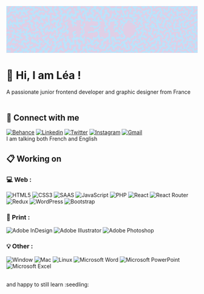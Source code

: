 ![Cover](https://github.com/LaitAh/LaitAh/blob/800bba614821209cc1a15d40b20cb494a24bfe2d/img/Front.png)

<!--
**LaitAh/LaitAh** is a ✨ _special_ ✨ repository because its `README.md` (this file) appears on your GitHub profile.

Here are some ideas to get you started:

- 🔭 I’m currently working on ...
- 🌱 I’m currently learning ...
- 👯 I’m looking to collaborate on ...
- 🤔 I’m looking for help with ...
- 💬 Ask me about ...
- 📫 How to reach me: ...
- 😄 Pronouns: ...
- ⚡ Fun fact: ...
-->


# 👋 Hi, I am Léa !
A passionate junior frontend developer and graphic designer from France
<br/>
<br/>

## 💬 Connect with me
<a href="https://www.behance.net/leaclair" target="blank">![Behance](https://img.shields.io/badge/Behance-003ECB?style=for-the-badge&logo=behance&logoColor=white)</a> <a href="https://linkedin.com/in/leaclair" target="blank">![Linkedin](https://img.shields.io/badge/LinkedIn-0077B5?style=for-the-badge&logo=linkedin&logoColor=white)</a> <a href="https://twitter.com/@lea_clair" target="blank">![Twitter](https://img.shields.io/badge/Twitter-1DA1F2?style=for-the-badge&logo=twitter&logoColor=white)</a> <a href="https://instagram.com/lea.clair_conception" target="blank">![Instagram](https://img.shields.io/badge/Instagram-E4405F?style=for-the-badge&logo=instagram&logoColor=white)</a> <a href="mailto:lea.clair34@gmail.com" target="blank">![Gmail](https://img.shields.io/badge/Gmail-D14836?style=for-the-badge&logo=gmail&logoColor=white)</a> <br/>
I am talking both French and English
<br/>

## :clipboard: Working on

### :computer: Web :
![HTML5](https://img.shields.io/badge/html5-%23E34F26.svg?style=for-the-badge&logo=html5&logoColor=white) ![CSS3](https://img.shields.io/badge/css3-%231572B6.svg?style=for-the-badge&logo=css3&logoColor=white) ![SAAS](https://img.shields.io/badge/Sass-CC6699?style=for-the-badge&logo=sass&logoColor=white) ![JavaScript](https://img.shields.io/badge/JavaScript-F7DF1E?style=for-the-badge&logo=javascript&logoColor=white) ![PHP](https://img.shields.io/badge/php-%23777BB4.svg?style=for-the-badge&logo=php&logoColor=white) ![React](https://img.shields.io/badge/react-%2320232a.svg?style=for-the-badge&logo=react&logoColor=%2361DAFB) ![React Router](https://img.shields.io/badge/React_Router-CA4245?style=for-the-badge&logo=react-router&logoColor=white) ![Redux](https://img.shields.io/badge/redux-%23593d88.svg?style=for-the-badge&logo=redux&logoColor=white) ![WordPress](https://img.shields.io/badge/WordPress-%23117AC9.svg?style=for-the-badge&logo=WordPress&logoColor=white) ![Bootstrap](https://img.shields.io/badge/bootstrap-%23563D7C.svg?style=for-the-badge&logo=bootstrap&logoColor=white)

### :book: Print :
![Adobe InDesign](https://img.shields.io/badge/Adobe%20InDesign-F73163?style=for-the-badge&logo=adobeindesign&logoColor=white) ![Adobe Illustrator](https://img.shields.io/badge/adobe%20illustrator-%23FF9A00.svg?style=for-the-badge&logo=adobe%20illustrator&logoColor=white) ![Adobe Photoshop](https://img.shields.io/badge/adobe%20photoshop-%2331A8FF.svg?style=for-the-badge&logo=adobe%20photoshop&logoColor=white)

### :bulb: Other :
![Window](https://img.shields.io/badge/Windows-0078D6?style=for-the-badge&logo=windows&logoColor=white) ![Mac](https://img.shields.io/badge/Mac-8F8F8F?style=for-the-badge&logo=apple&logoColor=white) ![Linux](https://img.shields.io/badge/Linux-ECCE00?style=for-the-badge&logo=linux&logoColor=white)
![Microsoft Word](https://img.shields.io/badge/Microsoft_Word-2B579A?style=for-the-badge&logo=microsoft-word&logoColor=white) ![Microsoft PowerPoint](https://img.shields.io/badge/Microsoft_PowerPoint-B7472A?style=for-the-badge&logo=microsoft-powerpoint&logoColor=white) ![Microsoft Excel](https://img.shields.io/badge/Microsoft_Excel-217346?style=for-the-badge&logo=microsoft-excel&logoColor=white)

<br/>
and happy to still learn :seedling:
